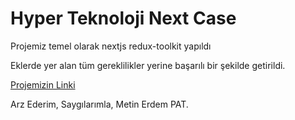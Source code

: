 # Hyper Teknoloji Next Case

Projemiz temel olarak nextjs redux-toolkit yapıldı

Eklerde yer alan tüm gereklilikler yerine başarılı bir şekilde getirildi.


[Projemizin Linki](https://hyperteknoloji-react-case.vercel.app)

Arz Ederim, Saygılarımla, Metin Erdem PAT.